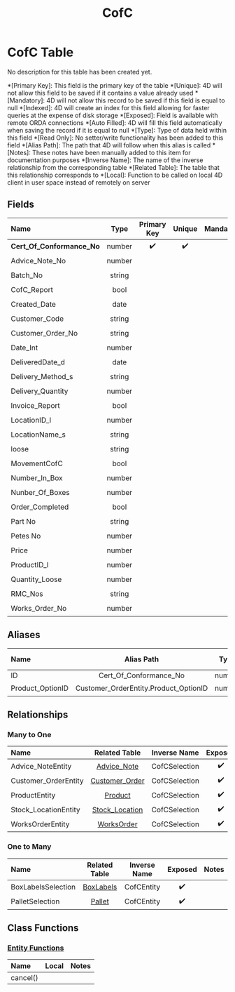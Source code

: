 ﻿---
layout: default
title: CofC
parent: Tables
---
# CofC Table
No description for this table has been created yet.

*[Primary Key]: This field is the primary key of the table
*[Unique]: 4D will not allow this field to be saved if it contains a value already used
*[Mandatory]: 4D will not allow this record to be saved if this field is equal to null
*[Indexed]: 4D will create an index for this field allowing for faster queries at the expense of disk storage
*[Exposed]: Field is available with remote ORDA connections
*[Auto Filled]: 4D will fill this field automatically when saving the record if it is equal to null
*[Type]: Type of data held within this field
*[Read Only]: No setter/write functionality has been added to this field
*[Alias Path]: The path that 4D will follow when this alias is called
*[Notes]: These notes have been manually added to this item for documentation purposes
*[Inverse Name]: The name of the inverse relationship from the corresponding table
*[Related Table]: The table that this relationship corresponds to
*[Local]: Function to be called on local 4D client in user space instead of remotely on server
## Fields

|Name|Type|Primary Key|Unique|Mandatory|Indexed|Exposed|Auto Filled|Notes|
|:---|:---:|:---:|:---:|:---:|:---:|:---:|:---:|:---:|
|**Cert_Of_Conformance_No**|number|✔️|✔️||✔️|✔️|✔️||
|Advice_Note_No|number||||✔️|✔️|||
|Batch_No|string|||||✔️|||
|CofC_Report|bool||||✔️|✔️|||
|Created_Date|date|||||✔️|||
|Customer_Code|string||||✔️|✔️|||
|Customer_Order_No|string|||||✔️|||
|Date_Int|number||||✔️|✔️|||
|DeliveredDate_d|date|||||✔️|||
|Delivery_Method_s|string|||||✔️|||
|Delivery_Quantity|number|||||✔️|||
|Invoice_Report|bool||||✔️|✔️|||
|LocationID_l|number|||||✔️|||
|LocationName_s|string|||||✔️|||
|loose|string|||||✔️|||
|MovementCofC|bool||||✔️|✔️|||
|Number_In_Box|number|||||✔️|||
|Nunber_Of_Boxes|number|||||✔️|||
|Order_Completed|bool|||||✔️|||
|Part No|string||||✔️|✔️|||
|Petes No|number||||✔️|✔️|||
|Price|number|||||✔️|||
|ProductID_l|number||||✔️|✔️|||
|Quantity_Loose|number|||||✔️|||
|RMC_Nos|string|||||✔️|||
|Works_Order_No|number||||✔️|✔️|||

## Aliases

|Name|Alias Path|Type|Read Only|Notes|
|:---|:---:|:---:|:---:|:---:|
|ID|Cert_Of_Conformance_No|number|||
|Product_OptionID|Customer_OrderEntity.Product_OptionID|number|✔️||

## Relationships
### Many to One

|Name|Related Table|Inverse Name|Exposed|Notes|
|:---|:---:|:---:|:---:|:---:|
|Advice_NoteEntity|[Advice_Note](Advice_Note.md)|CofCSelection|✔️||
|Customer_OrderEntity|[Customer_Order](Customer_Order.md)|CofCSelection|✔️||
|ProductEntity|[Product](Product.md)|CofCSelection|✔️||
|Stock_LocationEntity|[Stock_Location](Stock_Location.md)|CofCSelection|✔️||
|WorksOrderEntity|[WorksOrder](WorksOrder.md)|CofCSelection|✔️||

### One to Many

|Name|Related Table|Inverse Name|Exposed|Notes|
|:---|:---:|:---:|:---:|:---:|
|BoxLabelsSelection|[BoxLabels](BoxLabels.md)|CofCEntity|✔️||
|PalletSelection|[Pallet](Pallet.md)|CofCEntity|✔️||

## Class Functions

### [Entity Functions](https://github.com/synthotec/SynthoTec-4D/blob/main/Project/Sources/Classes/CofCEntity.4dm)

|Name|Local|Notes|
|:---|:---:|:---:|
|cancel()|||